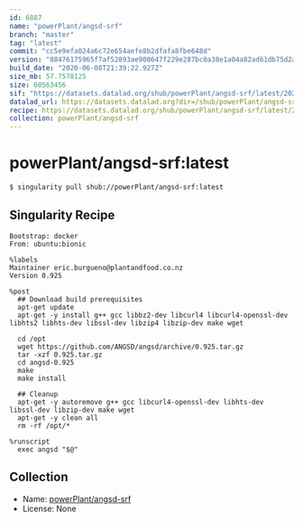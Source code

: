 ```yaml
---
id: 6887
name: "powerPlant/angsd-srf"
branch: "master"
tag: "latest"
commit: "cc5e9efa024a6c72e654aefe8b2dfafa8fbe648d"
version: "88476175965f7af52893ae900647f229e287bc0a38e1a04a82ad61db75d2a2af"
build_date: "2020-06-08T21:39:22.927Z"
size_mb: 57.7578125
size: 60563456
sif: "https://datasets.datalad.org/shub/powerPlant/angsd-srf/latest/2020-06-08-cc5e9efa-88476175/88476175965f7af52893ae900647f229e287bc0a38e1a04a82ad61db75d2a2af.sif"
datalad_url: https://datasets.datalad.org?dir=/shub/powerPlant/angsd-srf/latest/2020-06-08-cc5e9efa-88476175/
recipe: https://datasets.datalad.org/shub/powerPlant/angsd-srf/latest/2020-06-08-cc5e9efa-88476175/Singularity
collection: powerPlant/angsd-srf
---
```


# powerPlant/angsd-srf:latest

```bash
$ singularity pull shub://powerPlant/angsd-srf:latest
```

## Singularity Recipe

```singularity
Bootstrap: docker
From: ubuntu:bionic

%labels
Maintainer eric.burgueno@plantandfood.co.nz
Version 0.925

%post
  ## Download build prerequisites
  apt-get update
  apt-get -y install g++ gcc libbz2-dev libcurl4 libcurl4-openssl-dev libhts2 libhts-dev libssl-dev libzip4 libzip-dev make wget

  cd /opt
  wget https://github.com/ANGSD/angsd/archive/0.925.tar.gz
  tar -xzf 0.925.tar.gz
  cd angsd-0.925
  make
  make install

  ## Cleanup
  apt-get -y autoremove g++ gcc libcurl4-openssl-dev libhts-dev libssl-dev libzip-dev make wget
  apt-get -y clean all
  rm -rf /opt/*

%runscript
  exec angsd "$@"
```

## Collection

 - Name: [powerPlant/angsd-srf](https://github.com/powerPlant/angsd-srf)
 - License: None

